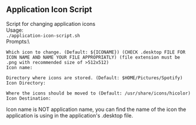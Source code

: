## Application Icon Script
Script for changing application icons\
Usage:\
`./application-icon-script.sh`\
Prompts:\
```
Which icon to change. (Default: ${ICONAME}) (CHECK .desktop FILE FOR ICON NAME AND NAME YOUR FILE APPROPRIATLY) (file extension must be .png with recommended size of >512x512)
Icon name: 

Directory where icons are stored. (Default: $HOME/Pictures/Spotify)
Icon Directory: 

Where the icons should be moved to (Default: /usr/share/icons/hicolor)
Icon Destination: 
```
Icon name is NOT application name, you can find the name of the icon the application is using in the application's .desktop file.

